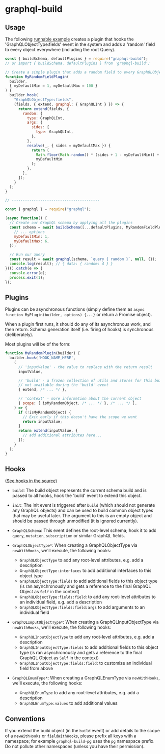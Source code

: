 graphql-build
=============

Usage
-----

The following [runnable example][] creates a plugin that hooks the
'GraphQLObjectType:fields' event in the system and adds a 'random' field to every
object everywhere (including the root Query).

```js
const { buildSchema, defaultPlugins } = require("graphql-build");
// or import { buildSchema, defaultPlugins } from 'graphql-build';

// Create a simple plugin that adds a random field to every GraphQLObject
function MyRandomFieldPlugin(
  builder,
  { myDefaultMin = 1, myDefaultMax = 100 }
) {
  builder.hook(
    "GraphQLObjectType:fields",
    (fields, { extend, graphql: { GraphQLInt } }) => {
      return extend(fields, {
        random: {
          type: GraphQLInt,
          args: {
            sides: {
              type: GraphQLInt,
            },
          },
          resolve(_, { sides = myDefaultMax }) {
            return (
              Math.floor(Math.random() * (sides + 1 - myDefaultMin)) +
              myDefaultMin
            );
          },
        },
      });
    }
  );
}

// ----------------------------------------

const { graphql } = require("graphql");

(async function() {
  // Create our GraphQL schema by applying all the plugins
  const schema = await buildSchema([...defaultPlugins, MyRandomFieldPlugin], {
    // ... options
    myDefaultMin: 1,
    myDefaultMax: 6,
  });

  // Run our query
  const result = await graphql(schema, `query { random }`, null, {});
  console.log(result); // { data: { random: 4 } }
})().catch(e => {
  console.error(e);
  process.exit(1);
});
```

Plugins
-------

Plugins can be asynchronous functions (simply define them as `async function
MyPlugin(builder, options) {...}` or return a Promise object).

When a plugin first runs, it should do any of its asynchronous work, and then
return. Schema generation itself (i.e. firing of hooks) is synchronous
(deliberately).

Most plugins will be of the form:

```js
function MyRandomPlugin(builder) {
  builder.hook('HOOK_NAME_HERE',
    (
      // 'inputValue' - the value to replace with the return result
      inputValue,

      // 'build' - a frozen collection of utils and stores for this build,
      // not available during the 'build' event
      { extend, /* ... */ },

      // 'context' - more information about the current object
      { scope: { isMyRandomObject, /* ... */ }, /* ... */ },
    ) => {
      if (!isMyRandomObject) {
        // Exit early if this doesn't have the scope we want
        return inputValue;
      }
      return extend(inputValue, {
        // add additional attributes here...
      });
    }
  );
}
```

Hooks
-----

[(See hooks in the source)](https://github.com/benjie/graphql-build/blob/996e28f0af68f53e264170bd4528b6500ff3ef25/packages/graphql-build/SchemaBuilder.js#L11-L59)

- `build`: The build object represents the current schema build and is passed
  to all hooks, hook the 'build' event to extend this object.

- `init`: The init event is triggered after `build` (which should not generate
  any GraphQL objects) and can be used to build common object types that may be
  useful later. The argument to this is an empty object and should be passed
  through unmodified (it is ignored currently).

- `GraphQLSchema`: This event defines the root-level schema; hook it to add `query`,
  `mutation`, `subscription` or similar GraphQL fields.

- `GraphQLObjectType*`: When creating a GraphQLObjectType via
  `newWithHooks`, we'll execute, the following hooks:

  - `GraphQLObjectType` to add any root-level attributes, e.g. add a description
  - `GraphQLObjectType:interfaces` to add additional interfaces to this object type
  - `GraphQLObjectType:fields` to add additional fields to this object type (is
    ran asynchronously and gets a reference to the final GraphQL Object as
    `Self` in the context)
  - `GraphQLObjectType:fields:field`: to add any root-level attributes to an
    individual field, e.g. add a description
  - `GraphQLObjectType:fields:field:args` to add arguments to an individual field

- `GraphQLInputObjectType*`: When creating a GraphQLInputObjectType via
  `newWithHooks`, we'll execute, the following hooks:

  - `GraphQLInputObjectType` to add any root-level attributes, e.g. add a description
  - `GraphQLInputObjectType:fields` to add additional fields to this object type (is
    ran asynchronously and gets a reference to the final GraphQL Object as
    `Self` in the context)
  - `GraphQLInputObjectType:fields:field`: to customize an individual field from above

- `GraphQLEnumType*`: When creating a GraphQLEnumType via `newWithHooks`,
  we'll execute, the following hooks:

  - `GraphQLEnumType` to add any root-level attributes, e.g. add a description
  - `GraphQLEnumType:values` to add additional values


Conventions
-----------

If you extend the build object (in the `build` event) or add details to the
scope of a `newWithHooks` or `fieldWithHooks`, please prefix all
keys with a namespace; for example `graphql-build-pg` uses the `pg` namespace
prefix. Do not pollute other namespaces (unless you have their permission).

[runnable example]: examples/README-1.js
